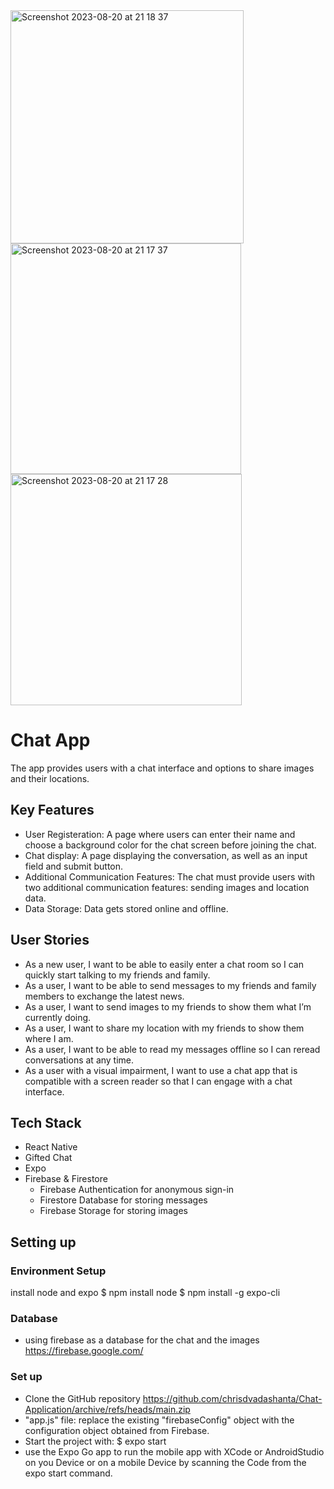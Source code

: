 <img width="373" alt="Screenshot 2023-08-20 at 21 18 37" src="https://github.com/chrisdvadashanta/Chat-Application/assets/127535781/a1f6f6ed-7327-4039-b868-9ead2e03cfad">
<img width="369" alt="Screenshot 2023-08-20 at 21 17 37" src="https://github.com/chrisdvadashanta/Chat-Application/assets/127535781/5d134e05-e54a-4ea5-bde4-b831fa360ac1">
<img width="370" alt="Screenshot 2023-08-20 at 21 17 28" src="https://github.com/chrisdvadashanta/Chat-Application/assets/127535781/ccc6d11b-c82e-4988-9803-8a89085fdd10">

# Chat App #

The app provides users with a chat interface and options to share images and their locations.

## Key Features ##
- User Registeration: A page where users can enter their name and choose a background color for the chat screen before joining the chat. 
- Chat display: A page displaying the conversation, as well as an input field and submit button.
- Additional Communication Features: The chat must provide users with two additional communication features: sending images and location data.
- Data Storage: Data gets stored online and offline.

## User Stories ##
- As a new user, I want to be able to easily enter a chat room so I can quickly start talking to my friends and family.
- As a user, I want to be able to send messages to my friends and family members to exchange the latest news.
- As a user, I want to send images to my friends to show them what I’m currently doing.
- As a user, I want to share my location with my friends to show them where I am.
- As a user, I want to be able to read my messages offline so I can reread conversations at any time.
- As a user with a visual impairment, I want to use a chat app that is compatible with a screen reader so that I can engage with a chat interface.

## Tech Stack ##
- React Native
- Gifted Chat
- Expo
- Firebase & Firestore
    - Firebase Authentication for anonymous sign-in
    - Firestore Database for storing messages
    - Firebase Storage for storing images
## Setting up ##
### Environment Setup ###
install node and expo
    $ npm install node 
    $ npm install -g expo-cli
### Database ###
- using firebase as a database for the chat and the images
    https://firebase.google.com/
### Set up ###
- Clone the GitHub repository https://github.com/chrisdvadashanta/Chat-Application/archive/refs/heads/main.zip
- "app.js" file: replace the existing "firebaseConfig" object with the configuration object obtained from       Firebase.
- Start the project with:
$ expo start
- use the Expo Go app to run the mobile app with XCode or AndroidStudio on you Device or on a mobile Device by scanning the Code from the expo start command.

